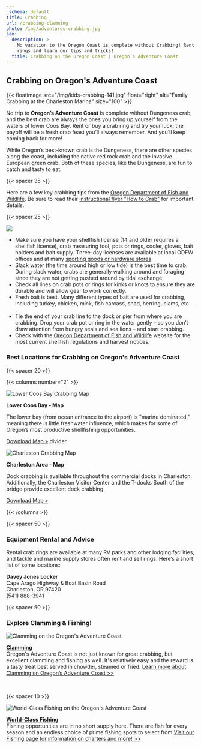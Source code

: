 ```yaml
---
_schema: default
title: Crabbing
url: /crabbing-clamming
photo: /img/adventures-crabbing.jpg
seo:
  description: >
    No vacation to the Oregon Coast is complete without Crabbing! Rent crab
    rings and learn our tips and tricks!
  title: Crabbing on the Oregon Coast | Oregon’s Adventure Coast
---
```

## Crabbing on Oregon's Adventure Coast

{{< floatimage src="/img/kids-crabbing-141.jpg" float="right" alt="Family Crabbing at the Charleston Marina" size="100" >}}

No trip to **Oregon’s Adventure Coast** is complete without Dungeness crab, and the best crab are always the ones you bring up yourself from the waters of lower Coos Bay. Rent or buy a crab ring and try your luck; the payoff will be a fresh crab feast you’ll always remember. And you’ll keep coming back for more\!

While Oregon’s best-known crab is the Dungeness, there are other species along the coast, including the native red rock crab and the invasive European green crab. Both of these species, like the Dungeness, are fun to catch and tasty to eat.

{{< spacer 35 >}}

Here are a few key crabbing tips from the [Oregon Department of Fish and Wildlife](https://myodfw.com/articles/how-crab). Be sure to read their [instructional flyer "How to Crab"](https://www.dfw.state.or.us/resources/fishing/docs/CrabbingFlyer.pdf) for important details.

{{< spacer 25 >}}

![](/img/Girlfriends-Crabbing-in-Charleston-695x322.jpg)

* Make sure you have your shellfish license (14 and older requires a shellfish license), crab measuring tool, pots or rings, cooler, gloves, bait holders and bait supply. Three-day licenses are available at local ODFW offices and at many [sporting goods or hardware stores](https://www.oregonsadventurecoast.com/equipment-rent-and-buy/).
* Slack water (the time around high or low tide) is the best time to crab. During slack water, crabs are generally walking around and foraging since they are not getting pushed around by tidal exchange.
* Check all lines on crab pots or rings for kinks or knots to ensure they are durable and will allow gear to work correctly.
* Fresh bait is best. Many different types of bait are used for crabbing, including turkey, chicken, mink, fish carcass, shad, herring, clams, etc . . .
* Tie the end of your crab line to the dock or pier from where you are crabbing. Drop your crab pot or ring in the water gently – so you don’t draw attention from hungry seals and sea lions &shy;– and start crabbing.
* Check with the [Oregon Department of Fish and Wildlife](https://myodfw.com/crabbing-clamming) website for the most current shellfish regulations and harvest notices.

### Best Locations for Crabbing on Oregon's Adventure Coast

{{< spacer 20 >}}

{{< columns number="2" >}}

![Lower Coos Bay Crabbing Map](/img/lower-coos-bay-crabbing-header.jpg)

**Lower Coos Bay - Map**

The lower bay (from ocean entrance to the airport) is "marine dominated," meaning there is little freshwater influence, which makes for some of Oregon’s most productive shellfishing opportunities.

<a href="/img/crabbingmap-lowercoosbay-07-20.pdf" class="learn-more-anywhere-btn">Download Map »</a> divider

![Charleston Crabbing Map](/img/charleston-crabbing-header.jpg)

**Charleston Area - Map**

Dock crabbing is available throughout the commercial docks in Charleston. Additionally, the Charleston Visitor Center and the T-docks South of the bridge provide excellent dock crabbing.

<a href="/img/crabbingmap-charleston-07-20.pdf" class="learn-more-anywhere-btn">Download Map »</a>

{{< /columns >}}

{{< spacer 50 >}}

### Equipment Rental and Advice

Rental crab rings are available at many RV parks and other lodging facilities, and tackle and marine supply stores often rent and sell rings. Here’s a short list of some locations:

**Davey Jones Locker**<br>Cape Arago Highway & Boat Basin Road<br>Charleston, OR 97420<br>(541) 888-3941

{{< spacer 50 >}}

### Explore Clamming & Fishing\!

<div class="trip-idea-thumbnail"><img alt="Clamming on the Oregon's Adventure Coast" src="/img/thumbnail-clamming-4px-line.jpg" /></div>

[**Clamming**](/clamming)<br>Oregon's Adventure Coast is not just known for great crabbing, but excellent clamming and fishing as well. It's relatively easy and the reward is a tasty treat best served in chowder, steamed or fried. [Learn more about Clamming on Oregon’s Adventure Coast &gt;&gt;](/clamming)

<div class="clearfix">&nbsp;</div>

{{< spacer 10 >}}

<div class="trip-idea-thumbnail"><img alt="World-Class Fishing on the Oregon's Adventure Coast" src="/img/thumbnail-fishing-4px-line.jpg" /></div>

[**World-Class Fishing**](/fishing)<br>Fishing opportunities are in no short supply here. There are fish for every season and an endless choice of prime fishing spots to select from.[Visit our Fishing page for information on charters and more\! &gt;&gt;](/fishing)